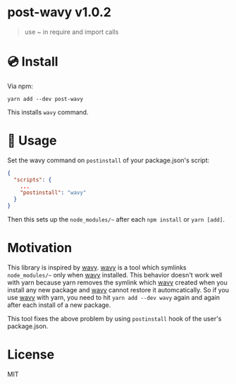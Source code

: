 # post-wavy v1.0.2

> use ~ in require and import calls

# :cd: Install

Via npm:

    yarn add --dev post-wavy

This installs `wavy` command.

# :leaves: Usage

Set the wavy command on `postinstall` of your package.json's script:

```json
{
  "scripts": {
    ...
    "postinstall": "wavy"
  }
}
```

Then this sets up the `node_modules/~` after each `npm install` or `yarn [add]`.

# Motivation

This library is inspired by [wavy][]. [wavy][] is a tool which symlinks `node_modules/~` only when [wavy][] installed. This behavior doesn't work well with yarn because yarn removes the symlink which [wavy][] created when you install any new package and [wavy][] cannot restore it automcatically. So if you use [wavy][] with yarn, you need to hit `yarn add --dev wavy` again and again after each install of a new package.

This tool fixes the above problem by using `postinstall` hook of the user's package.json.

# License

MIT

[wavy]: https://www.npmjs.com/package/wavy
